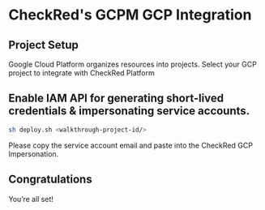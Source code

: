 # CheckRed's GCPM GCP Integration

## Project Setup

Google Cloud Platform organizes resources into projects.
Select your GCP project to integrate with CheckRed Platform
<walkthrough-project-setup></walkthrough-project-setup>

## Enable IAM API for generating short-lived credentials & impersonating service accounts. 
```bash
sh deploy.sh <walkthrough-project-id/>
```

Please copy the service account email and paste into the CheckRed GCP Impersonation. 

## Congratulations

<walkthrough-conclusion-trophy></walkthrough-conclusion-trophy>

You’re all set!
